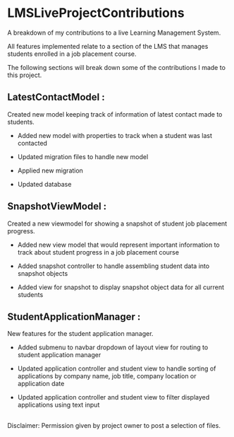 # LMSLiveProjectContributions
A breakdown of my contributions to a live Learning Management System.

All features implemented relate to a section of the LMS that manages students enrolled in a job placement course.

The following sections will break down some of the contributions I made to this project.

## LatestContactModel : 

Created new model keeping track of information of latest contact made to students.

* Added new model with properties to track when a student was last contacted

* Updated migration files to handle new model

* Applied new migration

* Updated database

## SnapshotViewModel : 

Created a new viewmodel for showing a snapshot of student job placement progress.

* Added new view model that would represent important information to track about student progress in a job placement course

* Added snapshot controller to handle assembling student data into snapshot objects

* Added view for snapshot to display snapshot object data for all current students

## StudentApplicationManager : 

New features for the student application manager.

* Added submenu to navbar dropdown of layout view for routing to student application manager 

* Updated application controller and student view to handle sorting of applications by company name, job title, company location or application date

* Updated application controller and student view to filter displayed applications using text input

##
Disclaimer: Permission given by project owner to post a selection of files.
